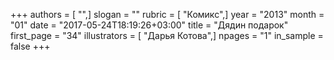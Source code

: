 +++
authors = [ "",]
slogan = ""
rubric = [ "Комикс",]
year = "2013"
month = "01"
date = "2017-05-24T18:19:26+03:00"
title = "Дядин подарок"
first_page = "34"
illustrators = [ "Дарья Котова",]
npages = "1"
in_sample = false
+++
